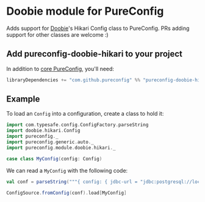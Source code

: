 # Doobie module for PureConfig

Adds support for [Doobie](https://tpolecat.github.io/doobie/)'s Hikari Config class to PureConfig. PRs adding support
for other classes are welcome :)

## Add pureconfig-doobie-hikari to your project

In addition to [core PureConfig](https://github.com/pureconfig/pureconfig), you'll need:

```scala
libraryDependencies += "com.github.pureconfig" %% "pureconfig-doobie-hikari" % "0.17.2"
```

## Example

To load an `Config` into a configuration, create a class to hold it:

```scala
import com.typesafe.config.ConfigFactory.parseString
import doobie.hikari.Config
import pureconfig._
import pureconfig.generic.auto._
import pureconfig.module.doobie.hikari._

case class MyConfig(config: Config)
```

We can read a `MyConfig` with the following code:

```scala
val conf = parseString("""{ config: { jdbc-url = "jdbc:postgresql://localhost:5432/postgres" } }""")

ConfigSource.fromConfig(conf).load[MyConfig]
```
